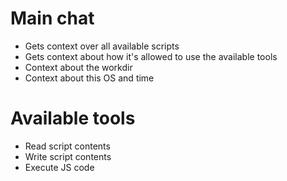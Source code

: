 # Main chat

- Gets context over all available scripts
- Gets context about how it's allowed to use the available tools
- Context about the workdir
- Context about this OS and time

# Available tools

- Read script contents
- Write script contents
- Execute JS code

